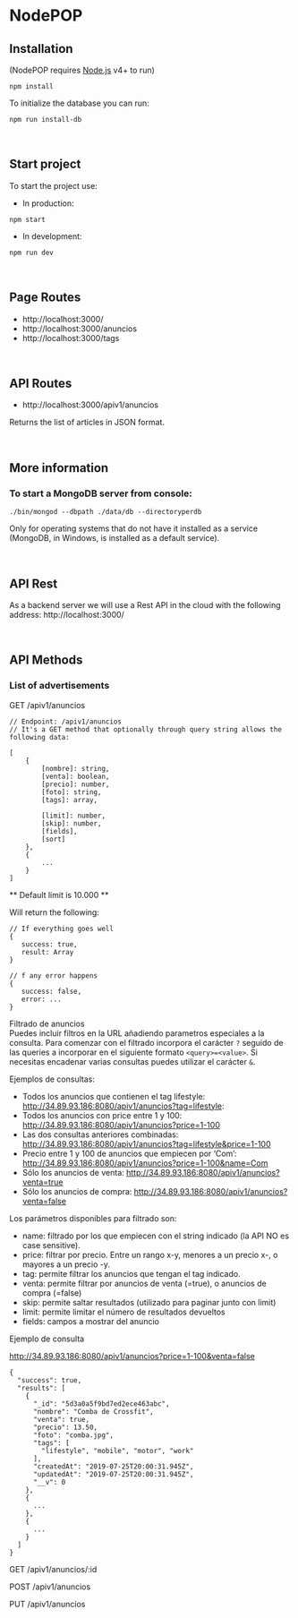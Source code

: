 # NodePOP

## Installation

(NodePOP requires [Node.js](https://nodejs.org/) v4+ to run)

```shell
npm install
```

To initialize the database you can run:

```shell
npm run install-db
```

<br />

## Start project

To start the project use:

- In production:
```shell
npm start
```
- In development:
```shell
npm run dev
```

<br />

## Page Routes

* http://localhost:3000/
* http://localhost:3000/anuncios
* http://localhost:3000/tags

<br />

## API Routes

* http://localhost:3000/apiv1/anuncios

Returns the list of articles in JSON format.

<br />

## More information

### To start a MongoDB server from console:

<!-- https://www.mongodb.com/download-center/community -->

```shell
./bin/mongod --dbpath ./data/db --directoryperdb
```
Only for operating systems that do not have it installed as a service (MongoDB, in Windows, is installed as a default service).

<br />

## API Rest

As a backend server we will use a Rest API in the cloud with the following address:
http://localhost:3000/

<br />

## API Methods

### List of advertisements

GET /apiv1/anuncios

```shell
// Endpoint: /apiv1/anuncios
// It's a GET method that optionally through query string allows the following data:

[
    {
        [nombre]: string,
        [venta]: boolean,
        [precio]: number,
        [foto]: string,
        [tags]: array,

        [limit]: number,
        [skip]: number,
        [fields],
        [sort]
    },
    {
        ...
    }
]
```

** Default limit is 10.000 **

Will return the following:

```shell
// If everything goes well
{
   success: true,
   result: Array
}

// f any error happens
{
   success: false,
   error: ...
}
```

Filtrado de anuncios
<br />
Puedes incluir filtros en la URL añadiendo parametros especiales a la consulta. Para comenzar con el filtrado incorpora el carácter `?` seguido de las queries a incorporar
en el siguiente formato `<query>=<value>`. Si necesitas encadenar varias consultas puedes utilizar el carácter `&`.


Ejemplos de consultas:

- Todos los anuncios que contienen el tag lifestyle: http://34.89.93.186:8080/apiv1/anuncios?tag=lifestyle:
- Todos los anuncios con price entre 1 y 100: http://34.89.93.186:8080/apiv1/anuncios?price=1-100
- Las dos consultas anteriores combinadas: http://34.89.93.186:8080/apiv1/anuncios?tag=lifestyle&price=1-100
- Precio entre 1 y 100 de anuncios que empiecen por ‘Com’: http://34.89.93.186:8080/apiv1/anuncios?price=1-100&name=Com
- Sólo los anuncios de venta: http://34.89.93.186:8080/apiv1/anuncios?venta=true
- Sólo los anuncios de compra: http://34.89.93.186:8080/apiv1/anuncios?venta=false


Los parámetros disponibles para filtrado son:

- name: filtrado por los que empiecen con el string indicado (la API NO es case sensitive).
- price: filtrar por precio. Entre un rango x-y, menores a un precio x-, o mayores a un precio -y.
- tag: permite filtrar los anuncios que tengan el tag indicado.
- venta: permite filtrar por anuncios de venta (=true), o anuncios de compra (=false)
- skip: permite saltar resultados (utilizado para paginar junto con limit)
- limit: permite limitar el número de resultados devueltos
- fields: campos a mostrar del anuncio


Ejemplo de consulta

http://34.89.93.186:8080/apiv1/anuncios?price=1-100&venta=false

```shell
{
  "success": true,
  "results": [
    {
      "_id": "5d3a0a5f9bd7ed2ece463abc",
      "nombre": "Comba de Crossfit",
      "venta": true,
      "precio": 13.50,
      "foto": "comba.jpg",
      "tags": [
        "lifestyle", "mobile", "motor", "work"
      ],
      "createdAt": "2019-07-25T20:00:31.945Z",
      "updatedAt": "2019-07-25T20:00:31.945Z",
      "__v": 0
    },
    {
      ...
    },
    {
      ...
    }
  ]
}
```



<!-- (HABRÍA QUE DOCUMENTAR AQUÍ LOS FILTROS QUE HEMOS HECHO...) -->

GET /apiv1/anuncios/:id

POST /apiv1/anuncios

PUT /apiv1/anuncios
